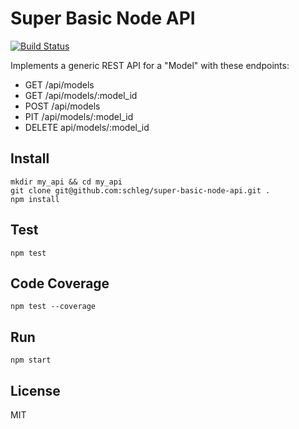 # Super Basic Node API

[![Build Status](https://travis-ci.org/schleg/super-basic-node-api.svg?branch=master)](https://travis-ci.org/schleg/super-basic-node-api)

Implements a generic REST API for a "Model" with these endpoints:

- GET /api/models
- GET /api/models/:model_id
- POST /api/models
- PIT /api/models/:model_id
- DELETE api/models/:model_id

## Install
```
mkdir my_api && cd my_api
git clone git@github.com:schleg/super-basic-node-api.git .
npm install
```

## Test

```
npm test
```

## Code Coverage
```
npm test --coverage
```

## Run
```
npm start
```

## License
MIT
